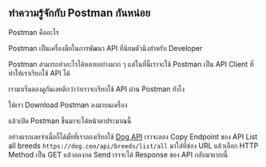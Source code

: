 ## ทำความรู้จักกับ Postman กันหน่อย

Postman คืออะไร 

Postman เป็นเครื่องมือในการพัฒนา API ที่นิยมตัวนึงสำหรับ Developer 

Postman สามารถทำอะไรได้หลายอย่างมาก ๆ แต่ในที่นี้เราจะใช้ Postman เป็น API Client ที่ทำให้เราเรียกใช้ API ได้

เรามาเริ่มลองดูกันเลยดีกว่าว่าเราจะเรียกใช้ API ผ่าน Postman ยังไง

ให้เรา Download Postman ลงมาบนเครื่อง

แล้วเปิด Postman ขึ้นมาจะได้หน้าตาประมาณนี้

อย่างแรกเลยจำเมื่อกี้ได้มั้ยที่เราลองเรียกใช้ [Dog API](https://dog.ceo/dog-api/documentation/) เราจะลอง Copy Endpoint ของ API List all breeds `https://dog.ceo/api/breeds/list/all` มาใส่ที่ช่อง URL แล้วเลือก HTTP Method เป็น GET แล้วลองกด Send เราจะได้ Response ของ API กลับมาแบบนี้ 
